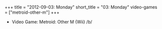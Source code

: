 +++
title = "2012-09-03: Monday"
short_title = "03: Monday"
video-games = ["metroid-other-m"]
+++


* Video Game: Metroid: Other M {Wii} /b/